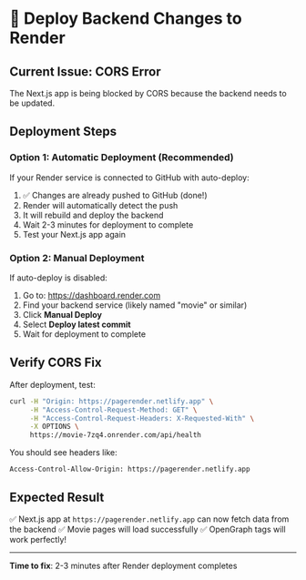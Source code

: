 # 🚀 Deploy Backend Changes to Render

## Current Issue: CORS Error

The Next.js app is being blocked by CORS because the backend needs to be updated.

## Deployment Steps

### Option 1: Automatic Deployment (Recommended)

If your Render service is connected to GitHub with auto-deploy:

1. ✅ Changes are already pushed to GitHub (done!)
2. Render will automatically detect the push
3. It will rebuild and deploy the backend
4. Wait 2-3 minutes for deployment to complete
5. Test your Next.js app again

### Option 2: Manual Deployment

If auto-deploy is disabled:

1. Go to: https://dashboard.render.com
2. Find your backend service (likely named "movie" or similar)
3. Click **Manual Deploy**
4. Select **Deploy latest commit**
5. Wait for deployment to complete

## Verify CORS Fix

After deployment, test:

```bash
curl -H "Origin: https://pagerender.netlify.app" \
     -H "Access-Control-Request-Method: GET" \
     -H "Access-Control-Request-Headers: X-Requested-With" \
     -X OPTIONS \
     https://movie-7zq4.onrender.com/api/health
```

You should see headers like:
```
Access-Control-Allow-Origin: https://pagerender.netlify.app
```

## Expected Result

✅ Next.js app at `https://pagerender.netlify.app` can now fetch data from the backend
✅ Movie pages will load successfully
✅ OpenGraph tags will work perfectly!

---

**Time to fix**: 2-3 minutes after Render deployment completes

